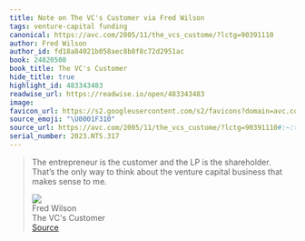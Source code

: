 ```yaml
---
title: Note on The VC's Customer via Fred Wilson
tags: venture-capital funding
canonical: https://avc.com/2005/11/the_vcs_custome/?lctg=90391110
author: Fred Wilson
author_id: fd18a84021b058aec8b8f8c72d2951ac
book: 24820508
book_title: The VC's Customer
hide_title: true
highlight_id: 483343483
readwise_url: https://readwise.io/open/483343483
image:
favicon_url: https://s2.googleusercontent.com/s2/favicons?domain=avc.com
source_emoji: "\U0001F310"
source_url: https://avc.com/2005/11/the_vcs_custome/?lctg=90391110#:~:text=The%20entrepreneur%20is,sense%20to%20me.
serial_number: 2023.NTS.317
---
```

> The entrepreneur is the customer and the LP is the shareholder. That’s the only way to think about the venture capital business that makes sense to me.
> <div class="quoteback-footer"><div class="quoteback-avatar"><img class="mini-favicon" src="https://s2.googleusercontent.com/s2/favicons?domain=avc.com"></div><div class="quoteback-metadata"><div class="metadata-inner"><span style="display:none">FROM:</span><div aria-label="Fred Wilson" class="quoteback-author"> Fred Wilson</div><div aria-label="The VC's Customer" class="quoteback-title"> The VC's Customer</div></div></div><div class="quoteback-backlink"><a target="_blank" aria-label="go to the full text of this quotation" rel="noopener" href="https://avc.com/2005/11/the_vcs_custome/?lctg=90391110#:~:text=The%20entrepreneur%20is,sense%20to%20me." class="quoteback-arrow"> Source</a></div></div>